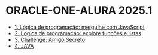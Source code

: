 # ORACLE-ONE-ALURA 2025.1

<ul>
    <li><a href="1. Logica de programacao mergulhe com JavaScript/">1. Lógica de programação: mergulhe com JavaScript</a></li>
    <li><a href="2. Lógica de programação explore funções e listas/">2. Logica de programacao: explore funções e listas</a></li>
    <li><a href="3. Challenge Amigo Secreto/">3. Challenge: Amigo Secreto</a></li>
    <li><a href="./4. Java/">4. JAVA</a></li>
</ul>